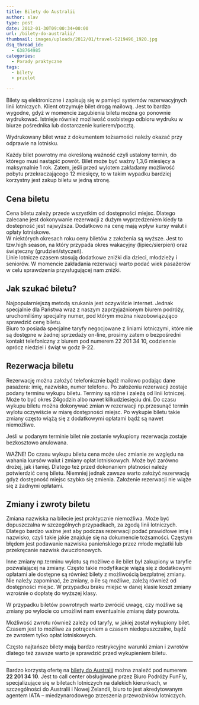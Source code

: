 ```yaml
---
title: Bilety do Australii
author: slav
type: post
date: 2012-01-30T09:00:34+00:00
url: /bilety-do-australii/
thumbnail: images/uploads/2012/01/travel-5219496_1920.jpg
dsq_thread_id:
  - 638764985
categories:
  - Porady praktyczne
tags:
  - bilety
  - przelot

---
```

Bilety są elektroniczne i zapisują się w pamięci systemów rezerwacyjnych linii lotniczych. Klient otrzymuje bilet drogą mailową. Jest to bardzo wygodne, gdyż w momencie zagubienia biletu można go ponownie wydrukować. Istnieje również możliwość osobistego odbioru wydruku w biurze pośrednika lub dostarczenie kurierem/pocztą.

Wydrukowany bilet wraz z dokumentem tożsamości należy okazać przy odprawie na lotnisku.

<!--more-->

Każdy bilet powrotny ma określoną ważność czyli ustalony termin, do którego musi nastąpić powrót. Bilet może być ważny 1,3,6 miesięcy a maksymalnie 1 rok. Zatem, jeśli przed wylotem zakładamy możliwość pobytu przekraczającego 12 miesięcy, to w takim wypadku bardziej korzystny jest zakup biletu w jedną stronę.

## Cena biletu

Cena biletu zależy przede wszystkim od dostępności miejsc. Dlatego zalecane jest dokonywanie rezerwacji z dużym wyprzedzeniem kiedy ta dostepność jest najwyższa. Dodatkowo na cenę mają wpływ kursy walut i opłaty lotniskowe.  
W niektórych okresach roku ceny biletów z założenia są wyższe. Jest to tzw.high season, na który przypada okres wakacyjny (lipiec/sierpień) oraz świąteczny (grudzień/styczeń).  
Linie lotnicze czasem stosują dodatkowe zniżki dla dzieci, młodzieży i seniorów. W momencie zakładania rezerwacji warto podać wiek pasażerów w celu sprawdzenia przysługującej nam zniżki.

## Jak szukać biletu?

Najpopularniejszą metodą szukania jest oczywiście internet. Jednak specjalnie dla Państwa wraz z naszym zaprzyjaźnionym biurem podróży, uruchomiliśmy specjalny numer, pod którym można niezobowiązująco sprawdzić cenę biletu.  
Biuro to posiada specjalne taryfy negocjowane z liniami lotniczymi, które nie są dostępne w żadnej sprzedaży on-line, prosimy zatem o bezpośredni kontakt telefoniczny z biurem pod numerem 22 201 34 10, codziennie oprócz niedziel i świąt w godz 9-22.

## Rezerwacja biletu

Rezerwację można założyć telefonicznie bądź mailowo podając dane pasażera: imię, nazwisko, numer telefonu. Po założeniu rezerwacji zostaje podany terminu wykupu biletu. Terminy są różne i zależą od linii lotniczej. Może to być okres 24godzin albo nawet kilkudziesięciu dni. Do czasu wykupu biletu można dokonywać zmian w rezerwacji np.przesunąć termin wylotu oczywiście w miarę dostępności miejsc. Po wykupie biletu takie zmiany często wiążą się z dodatkowymi opłatami bądź są nawet niemożliwe.

Jeśli w podanym terminie bilet nie zostanie wykupiony rezerwacja zostaje bezkosztowo anulowana.

WAŻNE! Do czasu wykupu biletu cena może ulec zmianie ze względu na wahania kursów walut i zmiany opłat lotniskowych. Może być zarówno drożej, jak i taniej. Dlatego też przed dokonaniem płatności należy potwierdzić cenę biletu. Niemniej jednak zawsze warto założyć rezerwację gdyż dostępność miejsc szybko się zmienia. Założenie rezerwacji nie wiąże się z żadnymi opłatami.

## Zmiany i zwroty biletu

Zmiana nazwiska na bilecie jest praktycznie niemożliwa. Może być dopuszczalna w szczególnych przypadkach, za zgodą linii lotniczych. Dlatego bardzo ważne jest aby podczas rezerwacji podać prawidłowe imię i nazwisko, czyli takie jakie znajduje się na dokumencie tożsamości. Częstym błędem jest podawanie nazwiska panieńskiego przez młode mężatki lub przekręcanie nazwisk dwuczłonowych.

Inne zmiany np.terminu wylotu są możliwe o ile bilet był zakupiony w taryfie pozwalającej na zmiany. Często takie modyfikacje wiążą się z dodatkowymi opłatami ale dostępne są również bilety z możliwością bezpłatnej zmiany. Nie należy zapominać, że zmiany, o ile są możliwe, zależą również od dostępności miejsc. W przypadku braku miejsc w danej klasie koszt zmiany wzrośnie o dopłatę do wyższej klasy.

W przypadku biletów powrotnych warto zwrócić uwagę, czy możliwe są zmiany po wylocie co umożliwi nam ewentualnie zmianę daty powrotu.

Możliwość zwrotu również zależy od taryfy, w jakiej został wykupiony bilet. Czasem jest to możliwe za potrąceniem a czasem niedopuszczalne, bądź ze zwrotem tylko opłat lotniskowych.

Często najtańsze bilety mają bardzo restrykcyjne warunki zmian i zwrotów dlatego też zawsze warto je sprawdzić przed wykupieniem biletu.

* * *

Bardzo korzystą ofertę na [bilety do Australii](http://www.funfly.pl) można znaleźć pod numerem **22 201 34 10**. Jest to call center obsługiwane przez Biuro Podróży FunFly, specjalizujące się w biletach lotniczych na dalekich kierunkach, w szczególności do Australii i Nowej Zelandii, biuro to jest akredytowanym agentem IATA – miedzynarodowego zrzeszenia przewoźników lotniczych.